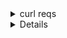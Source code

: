 <details><summary>curl reqs</summary>

```bash
curl localhost:8080/api -v
curl  curl https://nominatim.openstreetmap.org/search?q=\san%20francisco\&format\=json | jq

curl localhost:9090/api\?q=san%20francisco | jq

curl localhost:9090/api\?q=san%20francisco -v | jq
```

</details>

<details><other refs</summary>
json to struct:
https://mholt.github.io/json-to-go/

</details>
